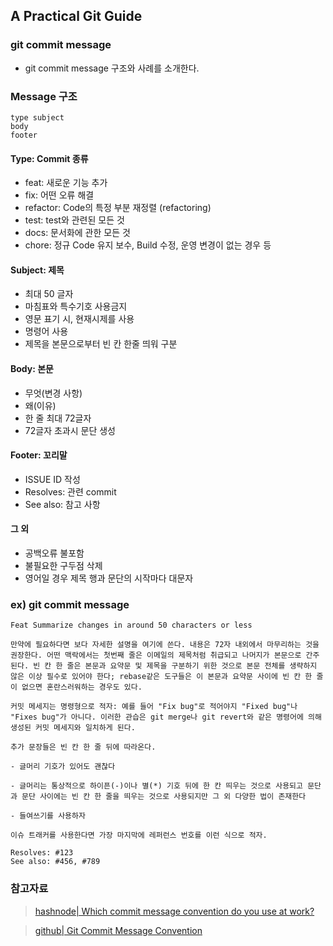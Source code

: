 
## A Practical Git Guide
### git commit message
- git commit message 구조와 사례를 소개한다.

### Message 구조
```
type subject
body
footer
```

#### Type: Commit 종류
- feat: 새로운 기능 추가  
- fix: 어떤 오류 해결  
- refactor: Code의 특정 부분 재정렬 (refactoring)  
- test: test와 관련된 모든 것  
- docs: 문서화에 관한 모든 것  
- chore: 정규 Code 유지 보수, Build 수정, 운영 변경이 없는 경우 등  

#### Subject: 제목
- 최대 50 글자  
- 마침표와 특수기호 사용금지  
- 영문 표기 시, 현재시제를 사용  
- 명령어 사용  
- 제목을 본문으로부터 빈 칸 한줄 띄워 구분  

#### Body: 본문
- 무엇(변경 사항)  
- 왜(이유)  
- 한 줄 최대 72글자  
- 72글자 초과시 문단 생성  

#### Footer: 꼬리말
- ISSUE ID 작성  
- Resolves: 관련 commit  
- See also: 참고 사항  

#### 그 외
- 공백오류 불포함  
- 불필요한 구두점 삭제  
- 영어일 경우 제목 행과 문단의 시작마다 대문자

### ex) git commit message

```
Feat Summarize changes in around 50 characters or less

만약에 필요하다면 보다 자세한 설명을 여기에 쓴다. 내용은 72자 내외에서 마무리하는 것을 권장한다. 어떤 맥락에서는 첫번째 줄은 이메일의 제목처럼 취급되고 나머지가 본문으로 간주된다. 빈 칸 한 줄은 본문과 요약문 및 제목을 구분하기 위한 것으로 본문 전체를 생략하지 않은 이상 필수로 있어야 한다; rebase같은 도구들은 이 본문과 요약문 사이에 빈 칸 한 줄이 없으면 혼란스러워하는 경우도 있다.

커밋 메세지는 명령형으로 적자: 예를 들어 "Fix bug"로 적어야지 "Fixed bug"나 "Fixes bug"가 아니다. 이러한 관습은 git merge나 git revert와 같은 명령어에 의해 생성된 커밋 메세지와 일치하게 된다.

추가 문장들은 빈 칸 한 줄 뒤에 따라온다.

- 글머리 기호가 있어도 괜찮다

- 글머리는 통상적으로 하이픈(-)이나 별(*) 기호 뒤에 한 칸 띄우는 것으로 사용되고 문단과 문단 사이에는 빈 칸 한 줄을 띄우는 것으로 사용되지만 그 외 다양한 법이 존재한다

- 들여쓰기를 사용하자

이슈 트래커를 사용한다면 가장 마지막에 레퍼런스 번호를 이런 식으로 적자.

Resolves: #123
See also: #456, #789
```

### 참고자료
>[hashnode| Which commit message convention do you use at work?](https://hashnode.com/post/which-commit-message-convention-do-you-use-at-work-ck3e4jbdd00zyo4s1h7mc7e0g)  

>[github| Git Commit Message Convention](https://github.com/gyoogle/tech-interview-for-developer/blob/master/ETC/Git%20Commit%20Message%20Convention.md)  